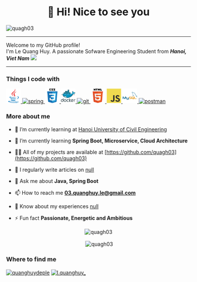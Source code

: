 <h1 align="center">👋 Hi! Nice to see you </h1>
<p align="left"> <img src="https://komarev.com/ghpvc/?username=quagh03&label=Profile%20views&color=0e75b6&style=flat" alt="quagh03" /> </p>

<hr>

<p>Welcome to my GitHub profile! </br> I'm Le Quang Huy. A passionate Sofware Engineering Student from <b><i>Hanoi, Viet Nam</i></b> <img height="50" src="https://upload.wikimedia.org/wikipedia/commons/0/07/Flag_of_Vietnam-Animated.gif"></p>

<hr>

<h3>Things I code with</h3>
<p align="left"> 
    <a href="https://www.java.com" target="_blank" rel="noreferrer"> 
        <img src="https://raw.githubusercontent.com/devicons/devicon/master/icons/java/java-original.svg" alt="java" width="40" height="40"/> 
    </a> 
    <a href="https://spring.io/" target="_blank" rel="noreferrer">
        <img src="https://www.vectorlogo.zone/logos/springio/springio-icon.svg" alt="spring" width="40" height="40"/>
    </a>
    <a href="https://www.w3schools.com/css/" target="_blank" rel="noreferrer"> 
        <img src="https://raw.githubusercontent.com/devicons/devicon/master/icons/css3/css3-original-wordmark.svg" alt="css3" width="40" height="40"/> 
    </a> 
    <a href="https://www.docker.com/" target="_blank" rel="noreferrer"> 
        <img src="https://raw.githubusercontent.com/devicons/devicon/master/icons/docker/docker-original-wordmark.svg" alt="docker" width="40" height="40"/> 
    </a> 
    <a href="https://git-scm.com/" target="_blank" rel="noreferrer"> 
        <img src="https://www.vectorlogo.zone/logos/git-scm/git-scm-icon.svg" alt="git" width="40" height="40"/> 
        </a> 
    <a href="https://www.w3.org/html/" target="_blank" rel="noreferrer"> 
        <img src="https://raw.githubusercontent.com/devicons/devicon/master/icons/html5/html5-original-wordmark.svg" alt="html5" width="40" height="40"/> 
    </a>
    <a href="https://developer.mozilla.org/en-US/docs/Web/JavaScript" target="_blank" rel="noreferrer"> 
        <img src="https://raw.githubusercontent.com/devicons/devicon/master/icons/javascript/javascript-original.svg" alt="javascript" width="40" height="40"/> 
    </a> 
    <a href="https://www.mysql.com/" target="_blank" rel="noreferrer"> 
        <img src="https://raw.githubusercontent.com/devicons/devicon/master/icons/mysql/mysql-original-wordmark.svg" alt="mysql" width="40" height="40"/> 
    </a> 
    <a href="https://postman.com" target="_blank" rel="noreferrer"> 
        <img src="https://www.vectorlogo.zone/logos/getpostman/getpostman-icon.svg" alt="postman" width="40" height="40"/> 
    </a>
</p>

<h3>More about me</h3>

- 🔭 I’m currently learning at [Hanoi University of Civil Engineering](https://en.huce.edu.vn/)

- 🌱 I’m currently learning **Spring Boot, Microservice, Cloud Architecture**

- 👨‍💻 All of my projects are available at [https://github.com/quagh03](https://github.com/quagh03)

- 📝 I regularly write articles on [null](null)

- 💬 Ask me about **Java, Spring Boot**

- 📫 How to reach me **03.quanghuy.le@gmail.com**

- 📄 Know about my experiences [null](null)

- ⚡ Fun fact **Passionate, Energetic and Ambitious**

<p align="center"><img align="center" src="https://github-readme-stats.vercel.app/api/top-langs?username=quagh03&theme=transparent&show_icons=true&locale=en&layout=compact" alt="quagh03" /></p>
<p align="center">&nbsp;<img align="center" src="https://github-readme-stats.vercel.app/api?username=quagh03&theme=transparent&show_icons=true&locale=en" alt="quagh03" /></p>

<h3>Where to find me</h3>
<p align="left">
<a href="https://fb.com/quanghuydeple" target="blank"><img align="center" src="https://raw.githubusercontent.com/rahuldkjain/github-profile-readme-generator/master/src/images/icons/Social/facebook.svg" alt="quanghuydeple" height="30" width="40" /></a>
<a href="https://instagram.com/l.quanghuy_" target="blank"><img align="center" src="https://raw.githubusercontent.com/rahuldkjain/github-profile-readme-generator/master/src/images/icons/Social/instagram.svg" alt="l.quanghuy_" height="30" width="40" /></a>
</p>

